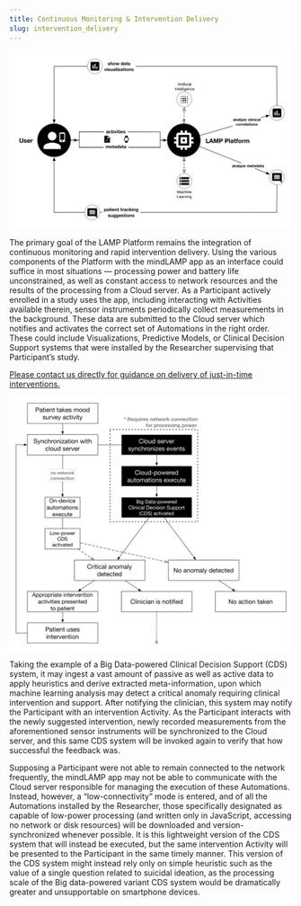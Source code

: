 ```yaml
---
title: Continuous Monitoring & Intervention Delivery
slug: intervention_delivery
---
```


![](../assets/Clinic_Loop.png)

The primary goal of the LAMP Platform remains the integration of continuous monitoring and rapid intervention delivery. Using the various components of the Platform with the mindLAMP app as an interface could suffice in most situations — processing power and battery life unconstrained, as well as constant access to network resources and the results of the processing from a Cloud server. As a Participant actively enrolled in a study uses the app, including interacting with Activities available therein, sensor instruments periodically collect measurements in the background. These data are submitted to the Cloud server which notifies and activates the correct set of Automations in the right order. These could include Visualizations, Predictive Models, or Clinical Decision Support systems that were installed by the Researcher supervising that Participant’s study.

[Please contact us directly for guidance on delivery of just-in-time interventions.](mailto:team@digitalpsych.org)

![](../assets/Cloud_vs_On-device_CDS.png)

Taking the example of a Big Data-powered Clinical Decision Support (CDS) system, it may ingest a vast amount of passive as well as active data to apply heuristics and derive extracted meta-information, upon which machine learning analysis may detect a critical anomaly requiring clinical intervention and support. After notifying the clinician, this system may notify the Participant with an intervention Activity. As the Participant interacts with the newly suggested intervention, newly recorded measurements from the aforementioned sensor instruments will be synchronized to the Cloud server, and this same CDS system will be invoked again to verify that how successful the feedback was.

Supposing a Participant were not able to remain connected to the network frequently, the mindLAMP app may not be able to communicate with the Cloud server responsible for managing the execution of these Automations. Instead, however, a “low-connectivity” mode is entered, and of all the Automations installed by the Researcher, those specifically designated as capable of low-power processing (and written only in JavaScript, accessing no network or disk resources) will be downloaded and version-synchronized whenever possible. It is this lightweight version of the CDS system that will instead be executed, but the same intervention Activity will be presented to the Participant in the same timely manner. This version of the CDS system might instead rely only on simple heuristic such as the value of a single question related to suicidal ideation, as the processing scale of the Big data-powered variant CDS system would be dramatically greater and unsupportable on smartphone devices.
